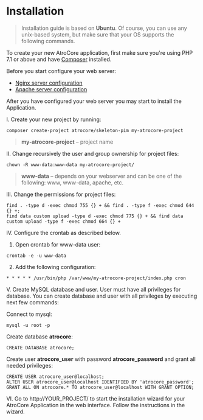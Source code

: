 # Installation

> Installation guide is based on **Ubuntu**. Of course, you can use any unix-based system, but make sure that your OS supports the following commands.<br/>

To create your new AtroCore application, first make sure you're using PHP 7.1 or above and have [Composer](https://getcomposer.org/download/) installed.

Before you start configure your web server:

- [Nginx server configuration](https://github.com/atrocore/atrocore-docs/edit/master/en/administration/installation.md)
- [Apache server configuration](https://github.com/atrocore/atrocore-docs/blob/master/en/administration/apache-server-configuration.md)

After you have configured your web server you may start to install the Application.

I. Create your new project by running:
```
composer create-project atrocore/skeleton-pim my-atrocore-project
```
> **my-atrocore-project** – project name
   
II. Change recursively the user and group ownership for project files: 
```
chown -R www-data:www-data my-atrocore-project/
```
>**www-data** – depends on your webserver and can be one of the following: www, www-data, apache, etc.

III. Change the permissions for project files: 
```
find . -type d -exec chmod 755 {} + && find . -type f -exec chmod 644 {} +;
find data custom upload -type d -exec chmod 775 {} + && find data custom upload -type f -exec chmod 664 {} +
```     
IV. Configure the crontab as described below.

1. Open crontab for www-data user:
```
crontab -e -u www-data
``` 
2. Add the following configuration:
```      
* * * * * /usr/bin/php /var/www/my-atrocore-project/index.php cron 
```

V. Create MySQL database and user. User must have all privileges for database. You can create database and user with all privileges by executing next few commands:

Connect to mysql:
```
mysql -u root -p
```
Create database **atrocore**:
```
CREATE DATABASE atrocore;
```
Create user **atrocore_user** with password **atrocore_password** and grant all needed privileges:
```
CREATE USER atrocore_user@localhost;
ALTER USER atrocore_user@localhost IDENTIFIED BY 'atrocore_password';
GRANT ALL ON atrocore.* TO atrocore_user@localhost WITH GRANT OPTION;
```

VI. Go to http://YOUR_PROJECT/ to start the installation wizard for your AtroCore Application in the web interface. Follow the instructions in the wizard.

